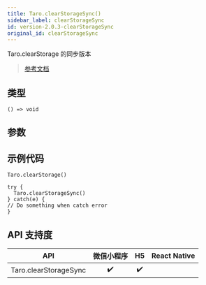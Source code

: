 ```yaml
---
title: Taro.clearStorageSync()
sidebar_label: clearStorageSync
id: version-2.0.3-clearStorageSync
original_id: clearStorageSync
---
```


Taro.clearStorage 的同步版本

> [参考文档](https://developers.weixin.qq.com/miniprogram/dev/api/storage/wx.clearStorageSync.html)

## 类型

```tsx
() => void
```

## 参数

## 示例代码

```tsx
Taro.clearStorage()
```

```tsx
try {
  Taro.clearStorageSync()
} catch(e) {
// Do something when catch error
}
```

## API 支持度

| API | 微信小程序 | H5 | React Native |
| :---: | :---: | :---: | :---: |
| Taro.clearStorageSync | ✔️ | ✔️ |  |
